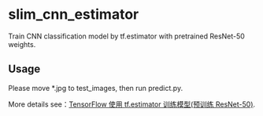 # slim_cnn_estimator
Train CNN classification model by tf.estimator with pretrained ResNet-50 weights.

## Usage

Please move *.jpg to test_images, then run predict.py.

More details see：[TensorFlow 使用 tf.estimator 训练模型(预训练 ResNet-50)](https://www.jianshu.com/p/b8930fa13ea7).
